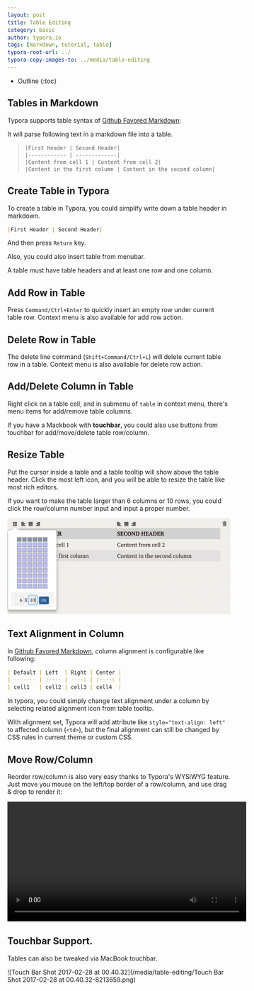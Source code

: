 ```yaml
---
layout: post
title: Table Editing
category: basic
author: typora.io
tags: [markdown, tutorial, table]
typora-root-url: ../
typora-copy-images-to: ../media/table-editing
---
```


* Outline
{:toc}
## Tables in Markdown

Typora supports table syntax of [Github Favored Markdown](https://guides.github.com/features/mastering-markdown/):

It will parse following text in a markdown file into a table.

> ```gfm
> |First Header | Second Header|
> |------------ | -------------|
> |Content from cell 1 | Content from cell 2|
> |Content in the first column | Content in the second column|
> ```

## Create Table in Typora

To create a table in Typora, you could simplify write down a table header in markdown.

```markdown
|First Header | Second Header|
```

And then press `Return` key.

Also, you could also insert table from menubar.

A table must have table headers and at least one row and one column.

## Add Row in Table

Press `Command/Ctrl+Enter` to quickly insert an empty row under current table row. Context menu is also available for add row action.

## Delete Row in Table

The delete line command (`Shift+Command/Ctrl+L`) will delete current table row in a table. Context menu is also available for delete row action.

## Add/Delete Column in Table

Right click on a table cell, and in submenu of `table` in context menu, there's menu items for add/remove table columns.

If you have a Mackbook with **touchbar**, you could also use buttons from touchbar for add/move/delete table row/column.

## Resize Table

Put the cursor inside a table and a table tooltip will show above the table header. Click the most left icon, and you will be able to resize the table like most rich editors.

If you want to make the table larger than 6 columns or 10 rows, you could click the row/column number input and input a proper number.

![Snip20170227_2](/media/table-editing/Snip20170227_2.png)

## Text Alignment in Column

In [Github Favored Markdown](https://guides.github.com/features/mastering-markdown/), column alignment is configurable like following:

```markdown
| Default | Left  | Right | Center |
| ------- | :---- | ----: | :----: |
| cell1   | cell2 | cell3 | cell4  |
```

In typora, you could simply change text alignment under a column by selecting related alignment icon from table tooltip.

With alignment set, Typora will add attribute like `style="text-align: left"` to affected column (`<td>`), but the final alignment can still be changed by CSS rules in current theme or custom CSS.

## Move Row/Column

Reorder row/column is also very easy thanks to Typora's WYSIWYG feature. Just move you mouse on the left/top border of a row/column, and use drag & drop to render it:

<p style="text-align:center"><video src="/media/table-editing/move-row-col.mov" style="width:540px;" autoplay="autoplay" mute="mute" loop="loop"></video></p>

## Touchbar Support.

Tables can also be tweaked via MacBook touchbar. 

![Touch Bar Shot 2017-02-28 at 00.40.32](/media/table-editing/Touch Bar Shot 2017-02-28 at 00.40.32-8213659.png)

